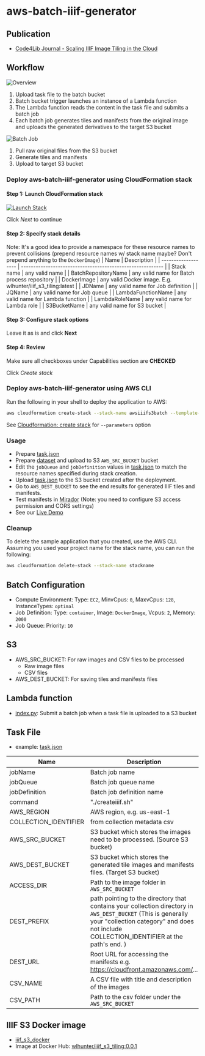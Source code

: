 # aws-batch-iiif-generator

## Publication

- [Code4Lib Journal - Scaling IIIF Image Tiling in the Cloud](https://journal.code4lib.org/articles/14933)

## Workflow

![Overview](images/overview.png "Overview")

1. Upload task file to the batch bucket
2. Batch bucket trigger launches an instance of a Lambda function
3. The Lambda function reads the content in the task file and submits a batch job
4. Each batch job generates tiles and manifests from the original image and uploads the generated derivatives to the target S3 bucket

![Batch Job](images/batch_job.png "Batch Job")

1. Pull raw original files from the S3 bucket
2. Generate tiles and manifests
3. Upload to target S3 bucket

### Deploy aws-batch-iiif-generator using CloudFormation stack

#### Step 1: Launch CloudFormation stack

[![Launch Stack](https://cdn.rawgit.com/buildkite/cloudformation-launch-stack-button-svg/master/launch-stack.svg)](https://console.aws.amazon.com/cloudformation/home?region=us-east-1#/stacks/new?&templateURL=https://vtlib-cf-template.s3.amazonaws.com/prod/cf-templates/aws-batch-iiif-generator/20240612/awsiiifs3batch.template)

Click _Next_ to continue

#### Step 2: Specify stack details

Note: It's a good idea to provide a namespace for these resource names to prevent collisions (prepend resource names w/ stack name maybe? Don't prepend anything to the `DockerImage`)
| Name | Description |
| ------------------- | ---------------------------------------------------------- |
| Stack name | any valid name |
| BatchRepositoryName | any valid name for Batch process repository |
| DockerImage | any valid Docker image. E.g. wlhunter/iiif_s3_tiling:latest |
| JDName | any valid name for Job definition |
| JQName | any valid name for Job queue |
| LambdaFunctionName | any valid name for Lambda function |
| LambdaRoleName | any valid name for Lambda role |
| S3BucketName | any valid name for S3 bucket |

#### Step 3: Configure stack options

Leave it as is and click **Next**

#### Step 4: Review

Make sure all checkboxes under Capabilities section are **CHECKED**

Click _Create stack_

### Deploy aws-batch-iiif-generator using AWS CLI

Run the following in your shell to deploy the application to AWS:

```bash
aws cloudformation create-stack --stack-name awsiiifs3batch --template-body file://awsiiifs3batch.template --capabilities CAPABILITY_NAMED_IAM
```

See [Cloudformation: create stack](https://docs.aws.amazon.com/cli/latest/reference/cloudformation/create-stack.html) for `--parameters` option

### Usage

- Prepare [task.json](examples/task.json)
- Prepare [dataset](examples/sample_dataset.zip) and upload to S3 `AWS_SRC_BUCKET` bucket
- Edit the `jobQueue` and `jobDefinition` values in [task.json](examples/task.json) to match the resource names specified during stack creation.
- Upload [task.json](examples/task.json) to the S3 bucket created after the deployment.
- Go to `AWS_DEST_BUCKET` to see the end results for generated IIIF tiles and manifests.
- Test manifests in [Mirador](https://projectmirador.org/demo/) (Note: you need to configure S3 access permission and CORS settings)
- See our [Live Demo](https://d2fmsr62h737j1.cloudfront.net/index.html)

### Cleanup

To delete the sample application that you created, use the AWS CLI. Assuming you used your project name for the stack name, you can run the following:

```bash
aws cloudformation delete-stack --stack-name stackname
```

## Batch Configuration

- Compute Environment: Type: `EC2`, MinvCpus: `0`, MaxvCpus: `128`, InstanceTypes: `optimal`
- Job Definition: Type: `container`, Image: `DockerImage`, Vcpus: `2`, Memory: `2000`
- Job Queue: Priority: `10`

## S3

- AWS_SRC_BUCKET: For raw images and CSV files to be processed
  - Raw image files
  - CSV files
- AWS_DEST_BUCKET: For saving tiles and manifests files

## Lambda function

- [index.py](src/index.py): Submit a batch job when a task file is uploaded to a S3 bucket

## Task File

- example: [task.json](examples/task.json)

| Name                  | Description                                                                                                                                                                                               |
| --------------------- | --------------------------------------------------------------------------------------------------------------------------------------------------------------------------------------------------------- |
| jobName               | Batch job name                                                                                                                                                                                            |
| jobQueue              | Batch job queue name                                                                                                                                                                                      |
| jobDefinition         | Batch job definition name                                                                                                                                                                                 |
| command               | "./createiiif.sh"                                                                                                                                                                                         |
| AWS_REGION            | AWS region, e.g. us-east-1                                                                                                                                                                                |
| COLLECTION_IDENTIFIER | from collection metadata csv                                                                                                                                                                              |
| AWS_SRC_BUCKET        | S3 bucket which stores the images need to be processed. (Source S3 bucket)                                                                                                                                |
| AWS_DEST_BUCKET       | S3 bucket which stores the generated tile images and manifests files. (Target S3 bucket)                                                                                                                  |
| ACCESS_DIR            | Path to the image folder in `AWS_SRC_BUCKET`                                                                                                                                                              |
| DEST_PREFIX           | path pointing to the directory that contains your collection directory in `AWS_DEST_BUCKET` (This is generally your "collection category" and does not include COLLECTION_IDENTIFIER at the path's end. ) |
| DEST_URL              | Root URL for accessing the manifests e.g. https://cloudfront.amazonaws.com/...                                                                                                                            |
| CSV_NAME              | A CSV file with title and description of the images                                                                                                                                                       |
| CSV_PATH              | Path to the csv folder under the `AWS_SRC_BUCKET`                                                                                                                                                         |

## IIIF S3 Docker image

- [iiif_s3_docker](https://github.com/vt-digital-libraries-platform/iiif_s3_docker)
- Image at Docker Hub: [wlhunter/iiif_s3_tiling:0.0.1](https://hub.docker.com/repository/docker/wlhunter/iiif_s3_tiling/)
